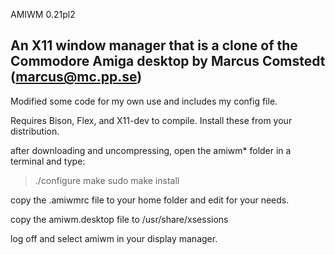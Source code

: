 AMIWM 0.21pl2

An X11 window manager that is a clone of the Commodore Amiga desktop 
by Marcus Comstedt (marcus@mc.pp.se)
---------------------

Modified some code for my own use and includes my config file.

Requires Bison, Flex, and X11-dev to compile. Install these from your distribution. 

after downloading and uncompressing, open the amiwm* folder in a terminal and type:

  >./configure
  >make
  >sudo make install 

copy the .amiwmrc file to your home folder and edit for your needs.

copy the amiwm.desktop file to /usr/share/xsessions

log off and select amiwm in your display manager.
